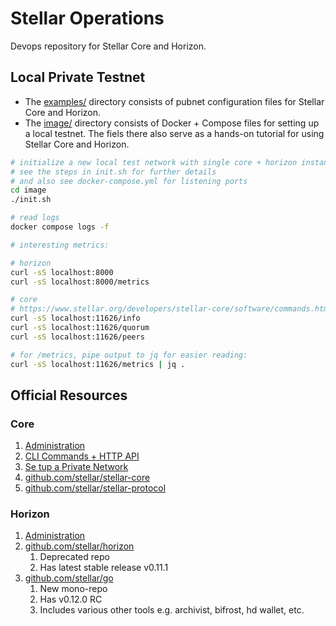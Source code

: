 # Stellar Operations

Devops repository for Stellar Core and Horizon.

## Local Private Testnet

- The [examples/](examples) directory consists of pubnet configuration files
  for Stellar Core and Horizon.
- The [image/](image) directory consists of Docker + Compose files for setting up a local testnet.
    The fiels there also serve as a hands-on tutorial for using Stellar Core and Horizon.

```bash
# initialize a new local test network with single core + horizon instances
# see the steps in init.sh for further details
# and also see docker-compose.yml for listening ports
cd image
./init.sh

# read logs
docker compose logs -f

# interesting metrics:

# horizon
curl -sS localhost:8000
curl -sS localhost:8000/metrics

# core
# https://www.stellar.org/developers/stellar-core/software/commands.html
curl -sS localhost:11626/info
curl -sS localhost:11626/quorum
curl -sS localhost:11626/peers

# for /metrics, pipe output to jq for easier reading:
curl -sS localhost:11626/metrics | jq .
```

## Official Resources

### Core

1. [Administration](https://www.stellar.org/developers/stellar-core/software/admin.html)
1. [CLI Commands + HTTP API](https://www.stellar.org/developers/stellar-core/software/commands.html)
1. [Se tup a Private Network](https://www.stellar.org/developers/stellar-core/software/testnet.html)
1. [github.com/stellar/stellar-core](https://github.com/stellar/stellar-core)
1. [github.com/stellar/stellar-protocol](https://github.com/stellar/stellar-protocol)

### Horizon

1. [Administration](https://www.stellar.org/developers/horizon/reference/admin.html)
1. [github.com/stellar/horizon](https://github.com/stellar/horizon)
    1. Deprecated repo
    1. Has latest stable release v0.11.1
1. [github.com/stellar/go](https://github.com/stellar/go)
    1. New mono-repo
    1. Has v0.12.0 RC
    1. Includes various other tools e.g. archivist, bifrost, hd wallet, etc.
